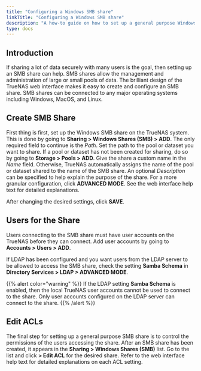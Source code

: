 ```yaml
---
title: "Configuring a Windows SMB share"
linkTitle: "Configuring a Windows SMB share"
description: "A how-to guide on how to set up a general purpose Windows SMB share for TrueNAS"
type: docs
---
```


## Introduction

If sharing a lot of data securely with many users is the goal, then setting up
an SMB share can help. SMB shares allow the management and administration
of large or small pools of data. The brilliant design of the TrueNAS web
interface makes it easy to create and configure an SMB share. SMB shares can be
connected to any major operating systems including Windows, MacOS, and Linux.

## Create SMB Share

First thing is first, set up the Windows SMB share on the TrueNAS system. This
is done by going to **Sharing > Windows Shares (SMB) > ADD**. The only required
field to continue is the *Path*. Set the path to the pool or dataset you want
to share. If a pool or dataset has not been created for sharing, do so by going
to **Storage > Pools > ADD**. Give the share a custom name in the *Name* field.
Otherwise, TrueNAS automatically assigns the name of the pool or dataset shared
to the name of the SMB share. An optional *Description* can be specified
to help explain the purpose of the share. For a more granular configuration,
click **ADVANCED MODE**. See the web interface help text for detailed
explanations.

After changing the desired settings, click **SAVE**.

## Users for the Share

Users connecting to the SMB share must have user accounts on the TrueNAS before
they can connect. Add user accounts by going to **Accounts > Users > ADD**.

If LDAP has been configured and you want users from the LDAP server to be
allowed to access the SMB share, check the setting **Samba Schema** in
**Directory Services > LDAP > ADVANCED MODE**.

{{% alert color="warning" %}}
If the LDAP setting **Samba Schema** is enabled, then the local TrueNAS user
accounts cannot be used to connect to the share. Only user accounts configured
on the LDAP server can connect to the share.
{{% /alert %}}

## Edit ACLs

The final step for setting up a general purpose SMB share is to control the
permissions of the users accessing the share. After an SMB share has been
created, it appears in the **Sharing > Windows Shares (SMB)** list. Go to the
list and click
**<i class="fa fa-ellipsis-v" aria-hidden="true"></i> > Edit ACL** for the
desired share. Refer to the web interface help text for detailed explanations
on each ACL setting.